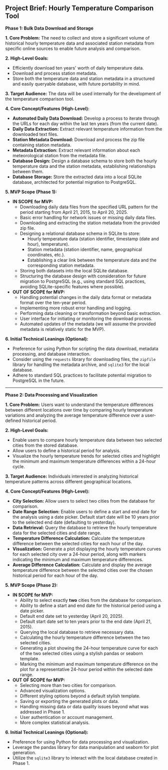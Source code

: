 ## Project Brief: Hourly Temperature Comparison Tool

**Phase 1: Bulk Data Download and Storage**

**1. Core Problem:** The need to collect and store a significant volume of historical hourly temperature data and associated station metadata from specific online sources to enable future analysis and comparison.

**2. High-Level Goals:**

* Efficiently download ten years' worth of daily temperature data.
* Download and process station metadata.
* Store both the temperature data and station metadata in a structured and easily queryable database, with future portability in mind.

**3. Target Audience:** The data will be used internally for the development of the temperature comparison tool.

**4. Core Concept/Features (High-Level):**

* **Automated Daily Data Download:** Develop a process to iterate through the URLs for each day within the last ten years (from the current date).
* **Daily Data Extraction:** Extract relevant temperature information from the downloaded text files.
* **Station Metadata Download:** Download and process the zip file containing station metadata.
* **Metadata Extraction:** Extract relevant information about each meteorological station from the metadata file.
* **Database Design:** Design a database schema to store both the hourly temperature data and the station metadata, establishing relationships between them.
* **Database Storage:** Store the extracted data into a local SQLite database, architected for potential migration to PostgreSQL.

**5. MVP Scope (Phase 1):**

* **IN SCOPE for MVP:**
    * Downloading daily data files from the specified URL pattern for the period starting from April 21, 2015, to April 20, 2025.
    * Basic error handling for network issues or missing daily data files.
    * Downloading and extracting the station metadata from the provided zip file.
    * Designing a relational database schema in SQLite to store:
        * Hourly temperature data (station identifier, timestamp (date and hour), temperature).
        * Station metadata (station identifier, name, geographical coordinates, etc.).
        * Establishing a clear link between the temperature data and the corresponding station metadata.
    * Storing both datasets into the local SQLite database.
    * Structuring the database design with consideration for future migration to PostgreSQL (e.g., using standard SQL practices, avoiding SQLite-specific features where possible).
* **OUT OF SCOPE for MVP:**
    * Handling potential changes in the daily data format or metadata format over the ten-year period.
    * Implementing more robust error handling and logging.
    * Performing data cleaning or transformation beyond basic extraction.
    * User interface for initiating or monitoring the download process.
    * Automated updates of the metadata (we will assume the provided metadata is relatively static for the MVP).

**6. Initial Technical Leanings (Optional):**

* Preference for using Python for scripting the data download, metadata processing, and database interaction.
* Consider using the `requests` library for downloading files, the `zipfile` library for handling the metadata archive, and `sqlite3` for the local database.
* Adhere to standard SQL practices to facilitate potential migration to PostgreSQL in the future.

---

**Phase 2: Data Processing and Visualization**

**1. Core Problem:** Users want to understand the temperature differences between different locations over time by comparing hourly temperature variations and analyzing the average temperature difference over a user-defined historical period.

**2. High-Level Goals:**

* Enable users to compare hourly temperature data between two selected cities from the stored database.
* Allow users to define a historical period for analysis.
* Visualize the hourly temperature trends for selected cities and highlight the minimum and maximum temperature differences within a 24-hour cycle.

**3. Target Audience:** Individuals interested in analyzing historical temperature patterns across different geographical locations.

**4. Core Concept/Features (High-Level):**

* **City Selection:** Allow users to select two cities from the database for comparison.
* **Date Range Selection:** Enable users to define a start and end date for the analysis using a date picker. Default start date will be 10 years prior to the selected end date (defaulting to yesterday).
* **Data Retrieval:** Query the database to retrieve the hourly temperature data for the selected cities and date range.
* **Temperature Difference Calculation:** Calculate the temperature difference between the selected cities for each hour of the day.
* **Visualization:** Generate a plot displaying the hourly temperature curves for each selected city over a 24-hour period, along with markers indicating the minimum and maximum temperature differences.
* **Average Difference Calculation:** Calculate and display the average temperature difference between the selected cities over the chosen historical period for each hour of the day.

**5. MVP Scope (Phase 2):**

* **IN SCOPE for MVP:**
    * Ability to select exactly **two** cities from the database for comparison.
    * Ability to define a start and end date for the historical period using a date picker.
    * Default end date set to yesterday (April 20, 2025).
    * Default start date set to ten years prior to the end date (April 21, 2015).
    * Querying the local database to retrieve necessary data.
    * Calculating the hourly temperature difference between the two selected cities.
    * Generating a plot showing the 24-hour temperature curve for each of the two selected cities using a stylish pandas or seaborn template.
    * Marking the minimum and maximum temperature difference on the plot for a representative 24-hour period within the selected date range.
* **OUT OF SCOPE for MVP:**
    * Selecting more than two cities for comparison.
    * Advanced visualization options.
    * Different styling options beyond a default stylish template.
    * Saving or exporting the generated plots or data.
    * Handling missing data or data quality issues beyond what was addressed in Phase 1.
    * User authentication or account management.
    * More complex statistical analysis.

**6. Initial Technical Leanings (Optional):**

* Preference for using Python for data processing and visualization.
* Leverage the pandas library for data manipulation and seaborn for plot generation.
* Utilize the `sqlite3` library to interact with the local database created in Phase 1.
